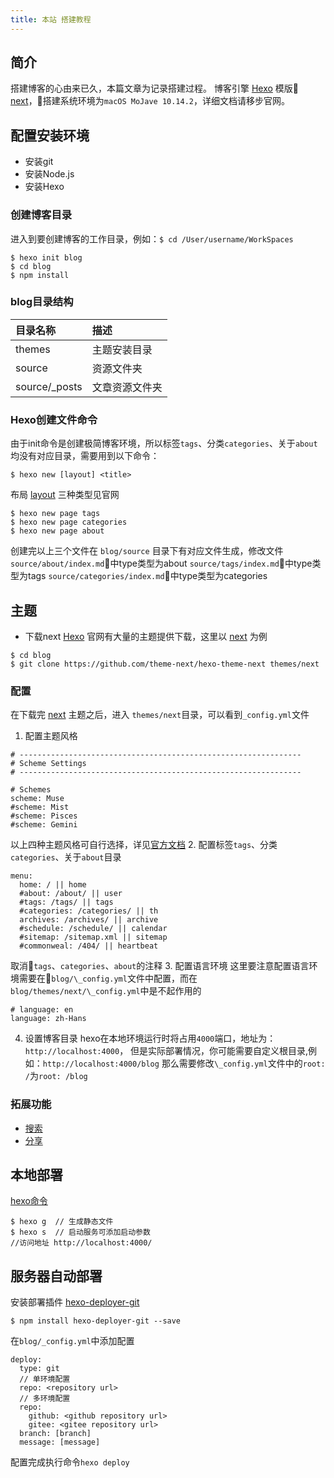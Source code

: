 ```yaml
---
title: 本站 搭建教程
---
```

## 简介
搭建博客的心由来已久，本篇文章为记录搭建过程。
博客引擎 [Hexo](https://hexo.io/) 模版 [next](https://theme-next.org)，搭建系统环境为`macOS MoJave 10.14.2`，详细文档请移步官网。
## 配置安装环境
- 安装git
- 安装Node.js
- 安装Hexo

### 创建博客目录
进入到要创建博客的工作目录，例如：`$ cd /User/username/WorkSpaces`
```
$ hexo init blog
$ cd blog
$ npm install
```
### blog目录结构
| 目录名称 | 描述     |
| :------------- | :------------- |
|themes       | 主题安装目录       |
|source   |  资源文件夹 |
|source/\_posts   | 文章资源文件夹 |
### Hexo创建文件命令
由于init命令是创建极简博客环境，所以标签`tags`、分类`categories`、关于`about`均没有对应目录，需要用到以下命令：
```
$ hexo new [layout] <title>
```
布局 [layout](https://hexo.io/docs/writing#Layout) 三种类型见官网
```
$ hexo new page tags
$ hexo new page categories
$ hexo new page about
```
创建完以上三个文件在 `blog/source` 目录下有对应文件生成，修改文件
`source/about/index.md`中type类型为about
`source/tags/index.md`中type类型为tags
`source/categories/index.md`中type类型为categories

## 主题
- 下载next
[Hexo](https://hexo.io/) 官网有大量的主题提供下载，这里以 [next](https://theme-next.org) 为例
```
$ cd blog
$ git clone https://github.com/theme-next/hexo-theme-next themes/next
```
### 配置
在下载完 [next](https://theme-next.org) 主题之后，进入 `themes/next`目录，可以看到`_config.yml`文件
1. 配置主题风格
```
# ---------------------------------------------------------------
# Scheme Settings
# ---------------------------------------------------------------

# Schemes
scheme: Muse
#scheme: Mist
#scheme: Pisces
#scheme: Gemini
```
以上四种主题风格可自行选择，详见[官方文档](https://theme-next.org/docs/getting-started/#Choosing-Scheme)
2. 配置标签`tags`、分类`categories`、关于`about`目录
```
menu:
  home: / || home
  #about: /about/ || user
  #tags: /tags/ || tags
  #categories: /categories/ || th
  archives: /archives/ || archive
  #schedule: /schedule/ || calendar
  #sitemap: /sitemap.xml || sitemap
  #commonweal: /404/ || heartbeat
```
取消`tags`、`categories`、`about`的注释
3. 配置语言环境
这里要注意配置语言环境需要在`blog/\_config.yml`文件中配置，而在`blog/themes/next/\_config.yml`中是不起作用的
```
# language: en
language: zh-Hans
```
4. 设置博客目录
hexo在本地环境运行时将占用`4000`端口，地址为：`http://localhost:4000`，
但是实际部署情况，你可能需要自定义根目录,例如：`http://localhost:4000/blog` 那么需要修改`\_config.yml`文件中的`root: /`为`root: /blog`

### 拓展功能
- [搜索](https://theme-next.org/docs/third-party-services/search-services/#Local-Search)
- [分享](https://theme-next.org/docs/third-party-services/content-sharing-services/#AddThis)

## 本地部署
[hexo命令](https://hexo.io/docs/commands)
```
$ hexo g  // 生成静态文件
$ hexo s  // 启动服务可添加启动参数
//访问地址 http://localhost:4000/
```
## 服务器自动部署
安装部署插件 [hexo-deployer-git](https://github.com/hexojs/hexo-deployer-git)
```
$ npm install hexo-deployer-git --save
```
在`blog/_config.yml`中添加配置
```
deploy:
  type: git
  // 单环境配置
  repo: <repository url>  
  // 多环境配置
  repo:
    github: <github repository url>
    gitee: <gitee repository url>
  branch: [branch]
  message: [message]
```
配置完成执行命令`hexo deploy`
